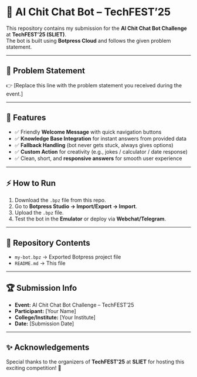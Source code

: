 # 🤖 AI Chit Chat Bot – TechFEST’25

This repository contains my submission for the **AI Chit Chat Bot Challenge** at **TechFEST’25 (SLIET)**.  
The bot is built using **Botpress Cloud** and follows the given problem statement.

---

## 📖 Problem Statement
👉 [Replace this line with the problem statement you received during the event.]

---

## 🚀 Features
- ✅ Friendly **Welcome Message** with quick navigation buttons  
- ✅ **Knowledge Base Integration** for instant answers from provided data  
- ✅ **Fallback Handling** (bot never gets stuck, always gives options)  
- ✅ **Custom Action** for creativity (e.g., jokes / calculator / date response)  
- ✅ Clean, short, and **responsive answers** for smooth user experience  

---

## ⚡ How to Run
1. Download the `.bpz` file from this repo.  
2. Go to **Botpress Studio → Import/Export → Import**.  
3. Upload the `.bpz` file.  
4. Test the bot in the **Emulator** or deploy via **Webchat/Telegram**.  

---

## 📂 Repository Contents
- `my-bot.bpz` → Exported Botpress project file  
- `README.md` → This file  

---

## 🏆 Submission Info
- **Event:** AI Chit Chat Bot Challenge – TechFEST’25  
- **Participant:** [Your Name]  
- **College/Institute:** [Your Institute]  
- **Date:** [Submission Date]  

---

## ✨ Acknowledgements
Special thanks to the organizers of **TechFEST’25** at **SLIET** for hosting this exciting competition! 🎉
